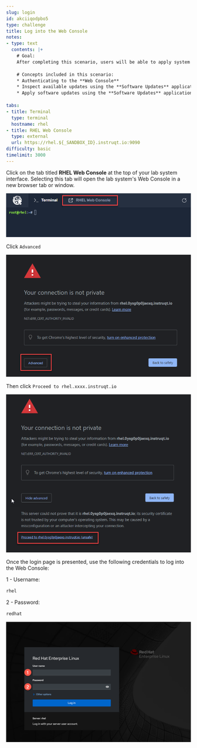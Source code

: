 ```yaml
---
slug: login
id: akciiqodpbo5
type: challenge
title: Log into the Web Console
notes:
- type: text
  contents: |+
    # Goal:
    After completing this scenario, users will be able to apply system updates to Red Hat Enterprise Linux 9 systems.

    # Concepts included in this scenario:
    * Authenticating to the **Web Console**
    * Inspect available updates using the **Software Updates** application
    * Apply software updates using the **Software Updates** application

tabs:
- title: Terminal
  type: terminal
  hostname: rhel
- title: RHEL Web Console
  type: external
  url: https://rhel.${_SANDBOX_ID}.instruqt.io:9090
difficulty: basic
timelimit: 3000
---
```


Click on the tab titled **RHEL Web Console** at the top of  your lab system interface. Selecting this tab will open the lab system's Web Console in a
new browser tab or window.

![web console](../assets/pop-out-2.png)

Click `Advanced`

![Connection not private](../assets/connection-not-private.png)

Then click `Proceed to rhel.xxxx.instruqt.io`

![Proceed](../assets/proceed.png)

Once the login page is presented, use the following credentials to log into the Web Console:

1 - Username:

```bash
rhel
```

2 - Password:

```bash
redhat
```

<a href="#login">
 <img alt="An example image" src="../assets/Web-console-login.png" />
</a>

<a href="#" class="lightbox" id="login">
 <img alt="An example image" src="../assets/Web-console-login.png" />
</a>

<style>
.lightbox {
  display: none;
  position: fixed;
  justify-content: center;
  align-items: center;
  z-index: 999;
  top: 0;
  left: 0;
  right: 0;
  bottom: 0;
  padding: 1rem;
  background: rgba(0, 0, 0, 0.8);
}

.lightbox:target {
  display: flex;
}

.lightbox img {
  max-height: 100%;
}
</style>
